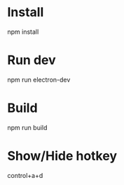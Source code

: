 # Install
 npm install

# Run dev 
 npm run electron-dev
 
# Build
 npm run build

# Show/Hide hotkey
 control+a+d
